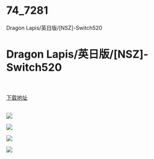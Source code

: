 # 74_7281
Dragon Lapis/英日版/[NSZ]-Switch520
# Dragon Lapis/英日版/[NSZ]-Switch520
 <br/></br>
[下载地址](https://www.switch520.cc/article/7281 "下载地址")
<br/></br>

<p><span><strong><img src="https://www.switch520.cc/muke_img/upload_art_editor_20201111-1_50eb13d37de7d329548a0327af1aba1a.jpg"></strong></span></p>
<p><span><strong><img src="https://www.switch520.cc/muke_img/upload_art_editor_20201111-1_b872a3151634c05ce593e1bb91808ec5.jpg"></strong></span></p>
<p><span><strong><img src="https://www.switch520.cc/muke_img/upload_art_editor_20201111-1_466bf9b129a928a43545ceac85433a1d.jpg"></strong></span></p>
<p><span><strong><img src="https://www.switch520.cc/muke_img/upload_art_editor_20201111-1_8df3c747d13601239b4f5c54490bf2af.jpg"></strong></span></p>
<p></p>
